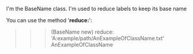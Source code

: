 I'm the BaseName class. I'm used to reduce labels to keep its base name 

You can use the method '**reduce:**':
>>> (BaseName new) reduce: 'A:example/path/AnExampleOfClassName.txt'
AnExampleOfClassName